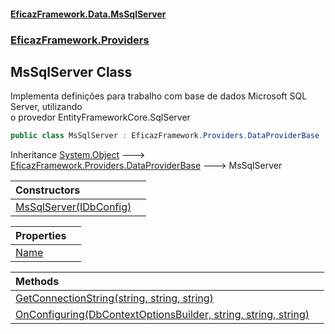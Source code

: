#### [EficazFramework.Data.MsSqlServer](EficazFrameworkMsSqlDataProvider.md 'EficazFramework MsSql Data Provider')
### [EficazFramework.Providers](EficazFrameworkMsSqlDataProvider.md#EficazFramework.Providers 'EficazFramework.Providers')

## MsSqlServer Class

Implementa definições para trabalho com base de dados Microsoft SQL Server, utilizando  
o provedor EntityFrameworkCore.SqlServer

```csharp
public class MsSqlServer : EficazFramework.Providers.DataProviderBase
```

Inheritance [System.Object](https://docs.microsoft.com/en-us/dotnet/api/System.Object 'System.Object') &#129106; [EficazFramework.Providers.DataProviderBase](https://docs.microsoft.com/en-us/dotnet/api/EficazFramework.Providers.DataProviderBase 'EficazFramework.Providers.DataProviderBase') &#129106; MsSqlServer

| Constructors | |
| :--- | :--- |
| [MsSqlServer(IDbConfig)](EficazFramework.Providers/MsSqlServer/MsSqlServer(IDbConfig).md 'EficazFramework.Providers.MsSqlServer.MsSqlServer(EficazFramework.Configuration.IDbConfig)') | |

| Properties | |
| :--- | :--- |
| [Name](EficazFramework.Providers/MsSqlServer/Name.md 'EficazFramework.Providers.MsSqlServer.Name') | |

| Methods | |
| :--- | :--- |
| [GetConnectionString(string, string, string)](EficazFramework.Providers/MsSqlServer/GetConnectionString(string,string,string).md 'EficazFramework.Providers.MsSqlServer.GetConnectionString(string, string, string)') | |
| [OnConfiguring(DbContextOptionsBuilder, string, string, string)](EficazFramework.Providers/MsSqlServer/OnConfiguring(DbContextOptionsBuilder,string,string,string).md 'EficazFramework.Providers.MsSqlServer.OnConfiguring(DbContextOptionsBuilder, string, string, string)') | |
